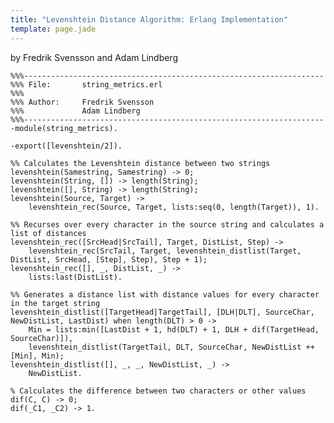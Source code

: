 ```yaml
---
title: "Levenshtein Distance Algorithm: Erlang Implementation"
template: page.jade
---
```


by Fredrik Svensson and Adam Lindberg

	%%%-------------------------------------------------------------------
	%%% File:		string_metrics.erl
	%%%
	%%% Author:		Fredrik Svensson
	%%% 			Adam Lindberg
	%%%-------------------------------------------------------------------
	-module(string_metrics).

	-export([levenshtein/2]).

	%% Calculates the Levenshtein distance between two strings
	levenshtein(Samestring, Samestring) -> 0;
	levenshtein(String, []) -> length(String);
	levenshtein([], String) -> length(String);
	levenshtein(Source, Target) ->
		levenshtein_rec(Source, Target, lists:seq(0, length(Target)), 1).

	%% Recurses over every character in the source string and calculates a list of distances
	levenshtein_rec([SrcHead|SrcTail], Target, DistList, Step) ->
		levenshtein_rec(SrcTail, Target, levenshtein_distlist(Target, DistList, SrcHead, [Step], Step), Step + 1);
	levenshtein_rec([], _, DistList, _) ->
		lists:last(DistList).

	%% Generates a distance list with distance values for every character in the target string
	levenshtein_distlist([TargetHead|TargetTail], [DLH|DLT], SourceChar, NewDistList, LastDist) when length(DLT) > 0 ->
		Min = lists:min([LastDist + 1, hd(DLT) + 1, DLH + dif(TargetHead, SourceChar)]),
		levenshtein_distlist(TargetTail, DLT, SourceChar, NewDistList ++ [Min], Min);
	levenshtein_distlist([], _, _, NewDistList, _) ->
		NewDistList.

	% Calculates the difference between two characters or other values
	dif(C, C) -> 0;
	dif(_C1, _C2) -> 1.
